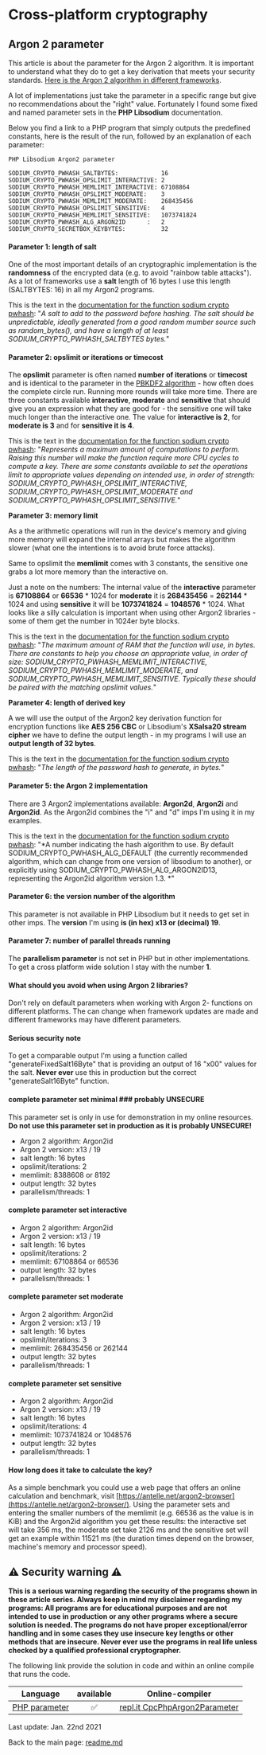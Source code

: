 # Cross-platform cryptography

## Argon 2 parameter

This article is about the parameter for the Argon 2 algorithm. It is important to understand what they do to get a key derivation that meets your security standards. [Here is the Argon 2 algorithm in different frameworks](argon2.md).

A lot of implementations just take the parameter in a specific range but give no recommendations about the "right" value. Fortunately I found some fixed and named parameter sets in the **PHP Libsodium** documentation.

Below you find a link to a PHP program that simply outputs the predefined constants, here is the result of the run, followed by an explanation of each parameter:

```plaintext
PHP Libsodium Argon2 parameter

SODIUM_CRYPTO_PWHASH_SALTBYTES:            16
SODIUM_CRYPTO_PWHASH_OPSLIMIT_INTERACTIVE: 2
SODIUM_CRYPTO_PWHASH_MEMLIMIT_INTERACTIVE: 67108864
SODIUM_CRYPTO_PWHASH_OPSLIMIT_MODERATE:    3
SODIUM_CRYPTO_PWHASH_MEMLIMIT_MODERATE:    268435456
SODIUM_CRYPTO_PWHASH_OPSLIMIT_SENSITIVE:   4
SODIUM_CRYPTO_PWHASH_MEMLIMIT_SENSITIVE:   1073741824
SODIUM_CRYPTO_PWHASH_ALG_ARGON2ID      :   2
SODIUM_CRYPTO_SECRETBOX_KEYBYTES:          32
```

#### Parameter 1: length of salt

One of the most important details of an cryptographic implementation is the **randomness** of the encrypted data (e.g. to avoid "rainbow table attacks"). As a lot of frameworks use a **salt** length of 16 bytes I use this length (SALTBYTES: 16) in all my Argon2 programs.

This is the text in the [documentation for the function sodium crypto pwhash](https://www.php.net/manual/de/function.sodium-crypto-pwhash.php): "*A salt to add to the password before hashing. The salt should be unpredictable, ideally generated from a good random mumber source such as random_bytes(), and have a length of at least SODIUM_CRYPTO_PWHASH_SALTBYTES bytes.*"

#### Parameter 2: opslimit or iterations or timecost

The **opslimit** parameter is often named **number of iterations** or **timecost** and is identical to the parameter in the [PBKDF2 algorithm](pbkdf2.md) - how often does the complete circle run. Running more rounds will take more time. There are three constants available **interactive**, **moderate** and **sensitive** that should give you an expression what they are good for - the sensitive one will take much longer than the interactive one. The value for **interactive is 2**, for **moderate is 3** and for **sensitive it is 4**.

This is the text in the [documentation for the function sodium crypto pwhash](https://www.php.net/manual/de/function.sodium-crypto-pwhash.php): "*Represents a maximum amount of computations to perform. Raising this number will make the function require more CPU cycles to compute a key. There are some constants available to set the operations limit to appropriate values depending on intended use, in order of strength: SODIUM_CRYPTO_PWHASH_OPSLIMIT_INTERACTIVE, SODIUM_CRYPTO_PWHASH_OPSLIMIT_MODERATE and SODIUM_CRYPTO_PWHASH_OPSLIMIT_SENSITIVE.*"

**Parameter 3: memory limit**

As a the arithmetic operations will run in the device's memory and giving more memory will expand the internal arrays but makes the algorithm slower (what one the intentions is to avoid brute force attacks).

Same to opslimit the **memlimit** comes with 3 constants, the sensitive one grabs a lot more memory than the interactive on.

Just a note on the numbers: The internal value of the **interactive** parameter is **67108864** or **66536** * 1024 for **moderate** it is **268435456** = **262144** * 1024 and using **sensitive** it will be **1073741824** = **1048576** * 1024. What looks like a silly calculation is important when using other Argon2 libraries - some of them get the number in 1024er byte blocks.

This is the text in the [documentation for the function sodium crypto pwhash](https://www.php.net/manual/de/function.sodium-crypto-pwhash.php): "*The maximum amount of RAM that the function will use, in bytes. There are constants to help you choose an appropriate value, in order of size: SODIUM_CRYPTO_PWHASH_MEMLIMIT_INTERACTIVE, SODIUM_CRYPTO_PWHASH_MEMLIMIT_MODERATE, and SODIUM_CRYPTO_PWHASH_MEMLIMIT_SENSITIVE. Typically these should be paired with the matching opslimit values.*"

**Parameter 4: length of derived key**

A we will use the output of the Argon2 key derivation function for encryption functions like **AES 256 CBC** or Libsodium's **XSalsa20 stream cipher** we have to define the output length - in my programs I will use an **output length of 32 bytes**. 

This is the text in the [documentation for the function sodium crypto pwhash](https://www.php.net/manual/de/function.sodium-crypto-pwhash.php): "*The length of the password hash to generate, in bytes.*"

#### Parameter 5: the Argon 2 implementation

There are 3 Argon2 implementations available: **Argon2d**, **Argon2i** and **Argon2id**. As the Argon2id combines the "i" and "d" imps I'm using it in my examples.

This is the text in the [documentation for the function sodium crypto pwhash](https://www.php.net/manual/de/function.sodium-crypto-pwhash.php): "*A number indicating the hash algorithm to use. By default SODIUM_CRYPTO_PWHASH_ALG_DEFAULT (the currently recommended algorithm, which can change from one version of libsodium to another), or explicitly using SODIUM_CRYPTO_PWHASH_ALG_ARGON2ID13, representing the Argon2id algorithm version 1.3. *"

#### Parameter 6: the version number of the algorithm

This parameter is not available in PHP Libsodium but it needs to get set in other imps. The **version** I'm using **is (in hex) x13 or (decimal) 19**.

#### Parameter 7: number of parallel threads running

The **parallelism parameter** is not set in PHP but in other implementations. To get a cross platform wide solution I stay with the number **1**.

#### What should you avoid when using Argon 2 libraries?

Don't rely on default parameters when working with Argon 2- functions on different platforms. The can change when framework updates are made and different frameworks may have different parameters.

#### Serious security note

To get a comparable output I'm using a function called "generateFixedSalt16Byte" that is providing an output of 16 "x00" values for the salt. **Never ever** use this in production but the correct "generateSalt16Byte" function.

#### complete parameter set minimal ### probably UNSECURE ###

This parameter set is only in use for demonstration in my online resources. **Do not use this parameter set in production as it is probably UNSECURE!**

* Argon 2 algorithm: Argon2id
* Argon 2 version: x13 / 19
* salt length: 16 bytes
* opslimit/iterations: 2
* memlimit: 8388608 or 8192
* output length: 32 bytes
* parallelism/threads: 1

#### complete parameter set interactive

* Argon 2 algorithm: Argon2id
* Argon 2 version: x13 / 19
* salt length: 16 bytes
* opslimit/iterations: 2
* memlimit: 67108864 or 66536
* output length: 32 bytes
* parallelism/threads: 1

#### complete parameter set moderate

* Argon 2 algorithm: Argon2id
* Argon 2 version: x13 / 19
* salt length: 16 bytes
* opslimit/iterations: 3
* memlimit: 268435456 or 262144
* output length: 32 bytes
* parallelism/threads: 1

#### complete parameter set sensitive

* Argon 2 algorithm: Argon2id
* Argon 2 version: x13 / 19
* salt length: 16 bytes
* opslimit/iterations: 4
* memlimit: 1073741824 or 1048576
* output length: 32 bytes
* parallelism/threads: 1

#### How long does it take to calculate the key?

As a simple benchmark you could use a web page that offers an online calculation and benchmark, visit [https://antelle.net/argon2-browser](https://antelle.net/argon2-browser/). Using the parameter sets and entering the smaller numbers of the memlimit (e.g. 66536 as the value is in KiB) and the Argon2id algorithm you get these results: the interactive set will take 356 ms, the moderate set take 2126 ms and the sensitive set will get an example within 11521 ms (the duration times depend on the browser, machine's memory and processor speed).

## :warning: Security warning :warning:

**This is a serious warning regarding the security of the programs shown in these article series.  Always keep in mind my disclaimer regarding my programs: All programs are for educational purposes and are not intended to use in production or any other programs where a  secure solution is needed. The programs do not have proper exceptional/error handling and in some cases they use insecure key lengths or other methods that are insecure. Never ever use the programs in real life unless checked by a qualified professional cryptographer.**

The following link provide the solution in code and within an online compile that runs the code.

| Language | available | Online-compiler
| ------ | :---: | :----: |
| [PHP parameter](../Argon2id/Argon2Parameter.php) | :white_check_mark: | [repl.it CpcPhpArgon2Parameter](https://repl.it/@javacrypto/CpcPhpArgon2Parameter#main.php/)

Last update: Jan. 22nd 2021

Back to the main page: [readme.md](../readme.md)